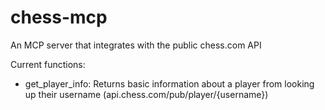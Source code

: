 # chess-mcp

An MCP server that integrates with the public chess.com API 

Current functions:

<ul>
    <li>get_player_info: Returns basic information about a player from looking up their username (api.chess.com/pub/player/{username})</li>
</ul>